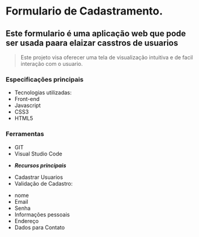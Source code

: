 # Formulario de Cadastramento.

## Este formulario é uma aplicação web que pode ser usada paara elaizar casstros de usuarios

> Este projeto visa oferecer uma tela de visualização intuitiva e de facil interação com o usuario. 


### Especificações principais

* Tecnologias utilizadas:
* Front-end
* Javascript
* CSS3
* HTML5
  
### Ferramentas 
  * GIT
  * Visual Studio Code

- ***Recursos principais***
 * Cadastrar Usuarios
 * Validação de Cadastro:
 - nome
 - Email
 - Senha
 - Informações pessoais
 - Endereço
 - Dados para Contato

